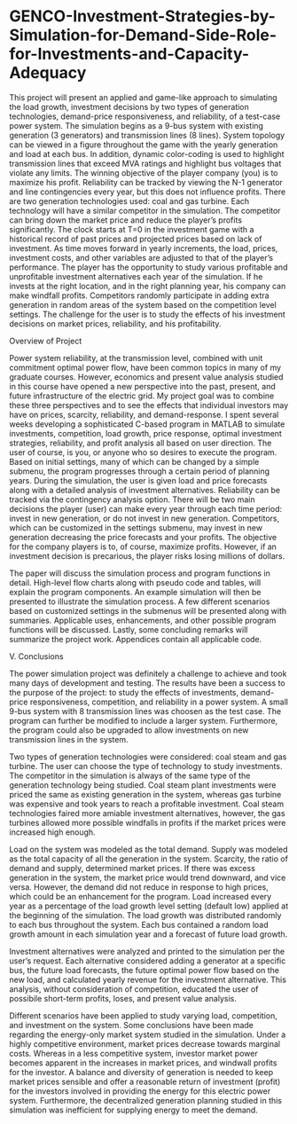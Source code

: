 # GENCO-Investment-Strategies-by-Simulation-for-Demand-Side-Role-for-Investments-and-Capacity-Adequacy
This project will present an applied and game-like approach to simulating the load growth, investment decisions by two types of generation technologies, demand-price responsiveness, and reliability, of a test-case power system. The simulation begins as a 9-bus system with existing generation (3 generators) and transmission lines (8 lines). System topology can be viewed in a figure throughout the game with the yearly generation and load at each bus. In addition, dynamic color-coding is used to highlight transmission lines that exceed MVA ratings and highlight bus voltages that violate any limits. The winning objective of the player company (you) is to maximize his profit. Reliability can be tracked by viewing the N-1 generator and line contingencies every year, but this does not influence profits. There are two generation technologies used: coal and gas turbine. Each technology will have a similar competitor in the simulation. The competitor can bring down the market price and reduce the player’s profits significantly. The clock starts at T=0 in the investment game with a historical record of past prices and projected prices based on lack of investment. As time moves forward in yearly increments, the load, prices, investment costs, and other variables are adjusted to that of the player’s performance. The player has the opportunity to study various profitable and unprofitable investment alternatives each year of the simulation. If he invests at the right location, and in the right planning year, his company can make windfall profits. Competitors randomly participate in adding extra generation in random areas of the system based on the competition level settings. The challenge for the user is to study the effects of his investment decisions on market prices, reliability, and his profitability. 

Overview of Project  

Power system reliability, at the transmission level, combined with unit commitment optimal power flow, have been common topics in many of my graduate courses. However, economics and present value analysis studied in this course have opened a new perspective into the past, present, and future infrastructure of the electric grid. My project goal was to combine these three perspectives and to see the effects that individual investors may have on prices, scarcity, reliability, and demand-response. I spent several weeks developing a sophisticated C-based program in MATLAB to simulate investments, competition, load growth, price response, optimal investment strategies, reliability, and profit analysis all based on user direction. The user of course, is you, or anyone who so desires to execute the program. Based on initial settings, many of which can be changed by a simple submenu, the program progresses through a certain period of planning years. During the simulation, the user is given load and price forecasts along with a detailed analysis of investment alternatives. Reliability can be tracked via the contingency analysis option.  There will be two main decisions the player (user) can make every year through each time period: invest in new generation, or do not invest in new generation. Competitors, which can be customized in the settings submenu, may invest in new generation decreasing the price forecasts and your profits. The objective for the company players is to, of course, maximize profits. However, if an investment decision is precarious, the player risks losing millions of dollars.   

The paper will discuss the simulation process and program functions in detail. High-level flow charts along with pseudo code and tables, will explain the program components. An example simulation will then be presented to illustrate the simulation process. A few different scenarios based on customized settings in the submenus will be presented along with summaries. Applicable uses, enhancements, and other possible program functions will be discussed. Lastly, some concluding remarks will summarize the project work. Appendices contain all applicable code.  

V.  Conclusions  

 The power simulation project was definitely a challenge to achieve and took many days of development and testing. The results have been a success to the purpose of the project: to study the effects of investments, demand-price responsiveness, competition, and reliability in a power system. A small 9-bus system with 8 transmission lines was choosen as the test case. The program can further be modified to include a larger system. Furthermore, the program could also be upgraded to allow investments on new transmission lines in the system.   
 
 Two types of generation technologies were considered: coal steam and gas turbine. The user can choose the type of technology to study investments. The competitor in the simulation is always of the same type of the generation technology being studied. Coal steam plant investments were priced the same as existing generation in the system, whereas gas turbine was expensive and took years to reach a profitable investment. Coal steam technologies faired more amiable investment alternatives, however, the gas turbines allowed more possible windfalls in profits if the market prices were increased high enough.
 
 Load on the system was modeled as the total demand. Supply was modeled as the total capacity of all the generation in the system. Scarcity, the ratio of demand and supply, determined market prices. If there was excess generation in the system, the market price would trend downward, and vice versa. However, the demand did not reduce in response to high prices, which could be an enhancement for the program. Load increased every year as a percentage of the load growth level setting (default low) applied at the beginning of the simulation. The load growth was distributed randomly to each bus throughout the system. Each bus contained a random load growth amount in each simulation year and a forecast of future load growth.  
 
 Investment alternatives were analyzed and printed to the simulation per the user’s request. Each alternative considered adding a generator at a specific bus, the future load forecasts, the future optimal power flow based on the new load, and calculated yearly revenue for the investment alternative.  This analysis, without consideration of competition, educated the user of possibile short-term profits, loses, and present value analysis.   
 
 Different scenarios have been applied to study varying load, competition, and investment on the system. Some conclusions have been made regarding the energy-only market system studied in the simulation. Under a highly competitive environment, market prices decrease towards marginal costs. Whereas in a less competitive system, investor market power becomes apparent in the increases in market prices, and windwall profits for the investor. A balance and diversity of generation is needed to keep market prices sensible and offer a reasonable return of investment (profit) for the investors involved in providing the energy for this electric power system. Furthermore, the decentralized generation planning studied in this simulation was inefficient for supplying energy to meet the demand.   

